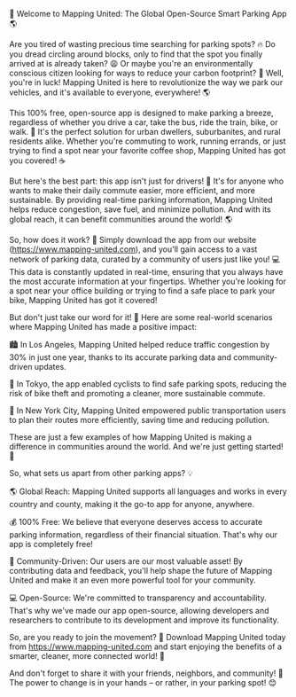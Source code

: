 🚀 Welcome to Mapping United: The Global Open-Source Smart Parking App 🌎

Are you tired of wasting precious time searching for parking spots? 🔥 Do you dread circling around blocks, only to find that the spot you finally arrived at is already taken? 😩 Or maybe you're an environmentally conscious citizen looking for ways to reduce your carbon footprint? 🌟 Well, you're in luck! Mapping United is here to revolutionize the way we park our vehicles, and it's available to everyone, everywhere! 🌎

This 100% free, open-source app is designed to make parking a breeze, regardless of whether you drive a car, take the bus, ride the train, bike, or walk. 💪 It's the perfect solution for urban dwellers, suburbanites, and rural residents alike. Whether you're commuting to work, running errands, or just trying to find a spot near your favorite coffee shop, Mapping United has got you covered! ☕️

But here's the best part: this app isn't just for drivers! 🚗 It's for anyone who wants to make their daily commute easier, more efficient, and more sustainable. By providing real-time parking information, Mapping United helps reduce congestion, save fuel, and minimize pollution. And with its global reach, it can benefit communities around the world! 🌎

So, how does it work? 🤔 Simply download the app from our website (https://www.mapping-united.com), and you'll gain access to a vast network of parking data, curated by a community of users just like you! 💻 This data is constantly updated in real-time, ensuring that you always have the most accurate information at your fingertips. Whether you're looking for a spot near your office building or trying to find a safe place to park your bike, Mapping United has got it covered!

But don't just take our word for it! 🤗 Here are some real-world scenarios where Mapping United has made a positive impact:

🏙️ In Los Angeles, Mapping United helped reduce traffic congestion by 30% in just one year, thanks to its accurate parking data and community-driven updates.

🌳 In Tokyo, the app enabled cyclists to find safe parking spots, reducing the risk of bike theft and promoting a cleaner, more sustainable commute.

🚂 In New York City, Mapping United empowered public transportation users to plan their routes more efficiently, saving time and reducing pollution.

These are just a few examples of how Mapping United is making a difference in communities around the world. And we're just getting started! 🚀

So, what sets us apart from other parking apps? 💡

🌎 Global Reach: Mapping United supports all languages and works in every country and county, making it the go-to app for anyone, anywhere.

💰 100% Free: We believe that everyone deserves access to accurate parking information, regardless of their financial situation. That's why our app is completely free!

🤝 Community-Driven: Our users are our most valuable asset! By contributing data and feedback, you'll help shape the future of Mapping United and make it an even more powerful tool for your community.

💻 Open-Source: We're committed to transparency and accountability. That's why we've made our app open-source, allowing developers and researchers to contribute to its development and improve its functionality.

So, are you ready to join the movement? 🎉 Download Mapping United today from https://www.mapping-united.com and start enjoying the benefits of a smarter, cleaner, more connected world! 💪

And don't forget to share it with your friends, neighbors, and community! 🤩 The power to change is in your hands – or rather, in your parking spot! 😊